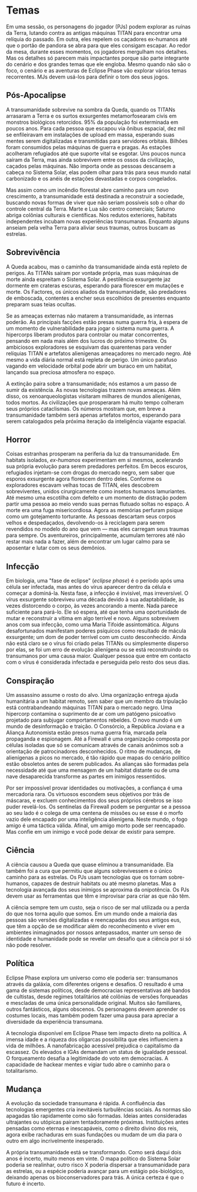 # Temas

Em uma sessão, os personagens do jogador (PJs) podem explorar as ruínas da Terra, lutando contra as antigas máquinas TITAN para encontrar uma relíquia do passado. Em outra, eles repelem os caçadores ex-humanos até que o portão de pandora se abra para que eles consigam escapar. Ao redor da mesa, durante esses momentos, os jogadores mergulham nos detalhes. Mas os detalhes só parecem mais impactantes porque são parte integrante do cenário e dos grandes temas que ele engloba. Mesmo quando não são o foco, o cenário e as aventuras de Eclipse Phase vão explorar vários temas recorrentes. MJs devem usá-los para definir o tom dos seus jogos.

## Pós-Apocalipse

A transumanidade sobrevive na sombra da Queda, quando os TITANs arrasaram a Terra e os surtos exsurgentes metamorfosearam civis em monstros biológicos retorcidos. 95% da população foi exterminada em poucos anos. Para cada pessoa que escapou via ônibus espacial, dez mil se enfileiravam em instalações de upload em massa, esperando suas mentes serem digitalizadas e transmitidas para servidores orbitais. Bilhões foram consumidos pelas máquinas de guerra e pragas. As estações acolheram refugiados até que suporte vital se esgotar. Uns poucos nunca saíram da Terra, mas ainda sobrevivem entre os ossos da civilização, caçados pelas máquinas. Não importa onde as pessoas descansem a cabeça no Sistema Solar, elas podem olhar para trás para seus mundo natal carbonizado e os anéis de estações devastadas e corpos congelados.

Mas assim como um incêndio florestal abre caminho para um novo crescimento, a transumanidade está destinada a reconstruir a sociedade, buscando novas formas de viver que não seriam possíveis sob o olhar do controle central da Terra. Marte e Lua são centro comerciais; Saturno abriga colônias culturais e científicas. Nos redutos exteriores, habitats independentes incubam novas experiências transumanas. Enquanto alguns anseiam pela velha Terra para aliviar seus traumas, outros buscam as estrelas.

## Sobrevivência

A Queda acabou, mas o caminho da transumanidade ainda está repleto de perigos. As TITANs saíram por vontade própria, mas suas máquinas de morte ainda espreitam o Sistema Solar. A pestilência exsurgente jaz dormente em crateras escuras, esperando para florescer em mutações e morte. Os Factores, os únicos aliados da transumanidade, são predadores de emboscada, contentes a encher seus escolhidos de presentes enquanto preparam suas teias ocultas.

Se as ameaças externas não matarem a transumanidade, as internas poderão. As principais facções estão presas numa guerra fria, à espera de um momento de vulnerabilidade para jogar o sistema numa guerra. A hipercorps liberam produtos para controlar ou matar concorrentes, pensando em nada mais além dos lucros do próximo trimestre. Os ambiciosos exploradores se esquivam das quarentenas para vender relíquias TITAN e artefatos alienígenas ameaçadores no mercado negro. Até mesmo a vida diária normal está repleta de perigo. Um único parafuso vagando em velocidade orbital pode abrir um buraco em um habitat, lançando sua preciosa atmosfera no espaço.

A extinção paira sobre a transumanidade; nós estamos a um passo de sumir da existência. As novas tecnologias trazem novas ameaças. Além disso, os xenoarqueologistas visitaram milhares de mundos alienígenas, todos mortos. As civilizações que prosperaram há muito tempo colheram seus próprios cataclismas. Os números mostram que, em breve a transumanidade também será apenas artefatos mortos, esperando para serem catalogados pela próxima iteração da inteligência viajante espacial.

## Horror

Coisas estranhas prosperam na periferia da luz da transumanidade. Em habitats isolados, _ex-humanos_ experimentam em si mesmos, acelerando sua própria evolução para serem predadores perfeitos. Em becos escuros, refugiados injetam-se com drogas do mercado negro, sem saber que esporos exsurgente agora florescem dentro deles. Conforme os exploradores escavam velhas tocas de TITAN, eles descobrem sobreviventes, unidos cirurgicamente como insetos humanos lamuriantes. Até mesmo uma escotilha com defeito e um momento de distração podem partir uma pessoa ao meio vendo suas pernas flutuado soltas no espaço. A morte era uma fuga misericordiosa. Agora as memórias perfuram psique como um gotejamento torturante. As pessoas descartam seus corpos velhos e despedaçados, devolvendo-os à reciclagem para serem revendidos no modelo do ano que vem — mas eles carregam seus traumas para sempre. Os aventureiros, principalmente, acumulam terrores até não restar mais nada a fazer, além de encontrar um lugar calmo para se aposentar e lutar com os seus demônios.

## Infecção

Em biologia, uma "fase de eclipse" (_eclipse phase_) é o período após uma célula ser infectada, mas antes do vírus aparecer dentro da célula e começar a dominá-la. Nesta fase, a infecção é invisível, mas irreversível. O vírus exsurgente sobreviveu uma década devido à sua adaptabilidade, às vezes distorcendo o corpo, às vezes ancorando a mente. Nada parece suficiente para pará-lo. Ele só espera, até que tenha uma oportunidade de mutar e reconstruir a vítima em algo terrível e novo. Alguns sobrevivem anos com sua infecção, como uma Maria Tifoide assintomática. Alguns desafortunados manifestam poderes psíquicos como resultado de mácula exsurgente; um dom de poder terrível com um custo desconhecido. Ainda não está claro se o vírus foi criado pelas TITANs ou simplesmente disperso por elas, se foi um erro de evolução alienígena ou se está reconstruindo os transumanos por uma causa maior. Qualquer pessoa que entre em contacto com o vírus é considerada infectada e perseguida pelo resto dos seus dias.

## Conspiração

Um assassino assume o rosto do alvo. Uma organização entrega ajuda humanitária a um habitat remoto, sem saber que um membro da tripulação está contrabandeando máquinas TITAN para o mercado negro. Uma hipercorp contamina o suprimento de ar com um patógeno psicoativo projetado para subjugar comportamentos rebeldes. O novo mundo é um mundo de desinformação e traição. O Consórcio, a República Joviana e a Aliança Autonomista estão presos numa guerra fria, marcada pela propaganda e espionagem. Até a Firewall é uma organização composta por células isoladas que só se comunicam através de canais anônimos sob a orientação de patrocinadores desconhecidos. O ritmo de mudanças, de alienígenas a picos no mercado, é tão rápido que mapas do cenário político estão obsoletos antes de serem publicados. As alianças são formadas pela necessidade até que uma mensagem de um habitat distante ou de uma nave desaparecida transforme as partes em inimigos ressentidos.

Por ser impossível provar identidades ou motivações, a confiança é uma mercadoria rara. Os virtuosos escondem seus objetivos por trás de máscaras, e excluem conhecimentos dos seus próprios cérebros se isso puder revelá-los. Os sentinelas da Firewall podem se perguntar se a pessoa ao seu lado é o colega de uma centena de missões ou se esse é o morfo vazio dele encapado por uma inteligência alienígena. Neste mundo, o fogo amigo é uma táctica válida. Afinal, um amigo morto pode ser reencapado. Mas confie em um inimigo e você pode deixar de existir para sempre.

## Ciência

A ciência causou a Queda que quase eliminou a transumanidade. Ela também foi a cura que permitiu que alguns sobrevivessem e o único caminho para as estrelas. Os PJs usam tecnologias que os tornam sobre-humanos, capazes de destruir habitats ou até mesmo planetas. Mas a tecnologia avançada dos seus inimigos se aproxima da onipotência. Os PJs devem usar as ferramentas que têm e improvisar para criar as que não têm.

A ciência sempre tem um custo, seja o risco de ser mal utilizada ou a perda do que nos torna aquilo que somos. Em um mundo onde a maioria das pessoas são versões digitalizadas e reencapadas dos seus antigos eus, que têm a opção de se modificar além do reconhecimento e viver em ambientes inimaginados por nossos antepassados, manter um senso de identidade e humanidade pode se revelar um desafio que a ciência por si só não pode resolver.

## Política

Eclipse Phase explora um universo como ele poderia ser: transumanos através da galáxia, com diferentes origens e desafios. O resultado é uma gama de sistemas políticos, desde democracias representativas até bandos de cultistas, desde regimes totalitários até colônias de versões forqueadas e mescladas de uma única personalidade original. Muitos são familiares, outros fantásticos, alguns obscenos. Os personagens devem aprender os costumes locais, mas também podem fazer uma pausa para apreciar a diversidade da experiência transumana.

A tecnologia disponível em Eclipse Phase tem impacto direto na política. A imensa idade e a riqueza dos oligarcas possibilita que eles influenciem a vida de milhões. A nanofabricação acessível prejudica o capitalismo da escassez. Os elevados e IGAs demandam um status de igualdade pessoal. O forqueamento desafia a legitimidade do voto em democracias. A capacidade de hackear mentes e vigiar tudo abre o caminho para o totalitarismo.

## Mudança

A evolução da sociedade transumana é rápida. A confluência das tecnologias emergentes cria inevitáveis turbulências sociais. As normas são apagadas tão rapidamente como são formadas. Ideias antes consideradas ultrajantes ou utópicas pairam tentadoramente próximas. Instituições antes pensadas como eternas e inescapáveis, como o direito divino dos reis, agora exibe rachaduras em suas fundações ou mudam de um dia para o outro em algo incrivelmente inesperado.

A própria transumanidade está se transformando. Como será daqui dois anos é incerto, muito menos em vinte. O mapa político do Sistema Solar poderia se realinhar, outro risco X poderia dispersar a transumanidade para as estrelas, ou a espécie poderia avançar para um estágio pós-biológico, deixando apenas os bioconservadores para trás. A única certeza é que o futuro é incerto.
